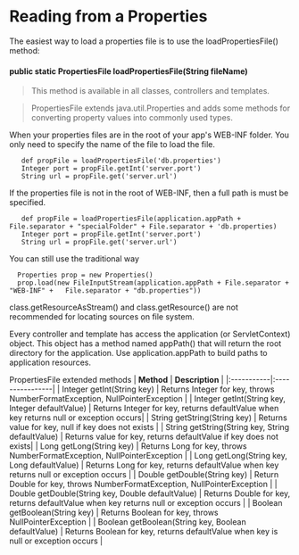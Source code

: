 # Reading from a Properties #

The easiest way to load a properties file is to use the loadPropertiesFile() method:

#### public static PropertiesFile loadPropertiesFile(String fileName) ####

> This method is available in all classes, controllers and templates.

> PropertiesFile extends java.util.Properties and adds some methods for converting property values into commonly used types.


When your properties files are in the root of your app's WEB-INF folder.  You only need to specify the name of the file to load the file.
```
   def propFile = loadPropertiesFile('db.properties')
   Integer port = propFile.getInt('server.port')
   String url = propFile.get('server.url')
```

If the properties file is not in the root of WEB-INF, then a full path is must be specified.

```
   def propFile = loadPropertiesFile(application.appPath + File.separator + "specialFolder" + File.separator + 'db.properties)
   Integer port = propFile.getInt('server.port')
   String url = propFile.get('server.url')
```

You can still use the traditional way
```
  Properties prop = new Properties()
  prop.load(new FileInputStream(application.appPath + File.separator + "WEB-INF" +   File.separator + "db.properties"))
```

class.getResourceAsStream() and class.getResource() are not recommended for locating sources on file system.

Every controller and template has access the application (or ServletContext) object.  This object has a method named appPath() that will return the root directory for the application.  Use application.appPath to build paths to application resources.

PropertiesFile extended methods
| **Method** | **Description** |
|:-----------|:----------------|
| Integer getInt(String key) |  Returns Integer for key, throws NumberFormatException, NullPointerException |
| Integer getInt(String key, Integer defaultValue) | Returns Integer for key, returns defaultValue when key returns null or exception occurs|
| String getString(String key) | Returns value for key, null if key does not exists |
| String getString(String key, String defaultValue) |  Returns value for key, returns defaultValue if key does not exists|
| Long getLong(String key) | Returns Long for key, throws NumberFormatException, NullPointerException |
| Long getLong(String key, Long defaultValue) | Returns Long for key, returns defaultValue when key returns null or exception occurs |
| Double getDouble(String key) | Return Double for key, throws NumberFormatException, NullPointerException |
| Double getDouble(String key, Double defaultValue) | Returns Double for key, returns defaultValue when key returns null or exception occurs |
| Boolean getBoolean(String key) | Returns Boolean for key, throws NullPointerException |
| Boolean getBoolean(String key, Boolean defaultValue) | Returns Boolean for key, returns defaultValue when key is null or exception occurs |